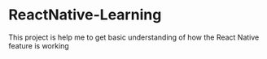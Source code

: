 # ReactNative-Learning
This project is help me to get basic understanding of how the React Native feature is working

